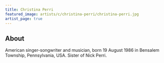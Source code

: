 ```yaml
---
title: Christina Perri
featured_image: artists/c/christina-perri/christina-perri.jpg
artist_page: true
---
```

## About

American singer-songwriter and musician, born 19 August 1986 in Bensalem Township, Pennsylvania, USA.
Sister of Nick Perri.

